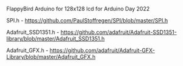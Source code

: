 FlappyBird Arduino  for 128x128 lcd for Arduino Day 2022

SPI.h - https://github.com/PaulStoffregen/SPI/blob/master/SPI.h  

Adafruit_SSD1351.h - https://github.com/adafruit/Adafruit-SSD1351-library/blob/master/Adafruit_SSD1351.h  

Adafruit_GFX.h - https://github.com/adafruit/Adafruit-GFX-Library/blob/master/Adafruit_GFX.h  

